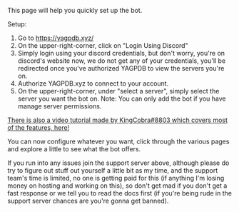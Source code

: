 
This page will help you quickly set up the bot.

Setup:

1. Go to https://yagpdb.xyz/ 
2. On the upper-right-corner, click on "Login Using Discord"
3. Simply login using your discord credentials, but don't worry, you're on discord's website now, we do not get any of your credentials, you'll be redirected once you've authorized YAGPDB to view the servers you're on.
4. Authorize YAGPDB.xyz to connect to your account.
5. On the upper-right-corner, under "select a server", simply select the server you want the bot on. Note: You can only add the bot if you have manage server permissions.

[There is also a video tutorial made by KingCobra#8803 which covers most of the features, here!](https://youtu.be/zG8PekpD-kk)

You can now configure whatever you want, click through the various pages and explore a little to see what the bot offers.

If you run into any issues join the support server above, although please do try to figure out stuff out yourself a little bit as my time, and the support team's time is limited, no one is getting paid for this (if anything I'm losing money on hosting and working on this), so don't get mad if you don't get a fast response or we tell you to read the docs first (if you're being rude in the support server chances are you're gonna get banned).